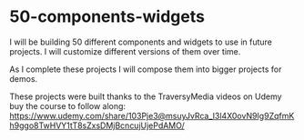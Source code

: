 # 50-components-widgets

I will be building 50 different components and widgets to use in future projects. 
I will customize different versions of them over time.

As I complete these projects I will compose them into bigger projects for demos.



These projects were built thanks to the TraversyMedia videos on Udemy buy the course to follow along:
https://www.udemy.com/share/103Pje3@msuyJvRca_I3l4X0ovN9Ig9ZqfmKh9ggo8TwHVY1tT8sZxsDMjBcncujUjePdAMO/
